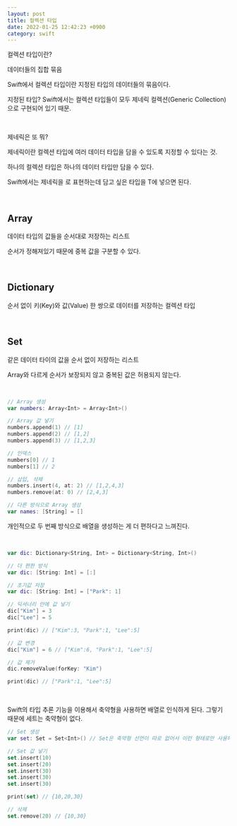 ```yaml
---
layout: post
title: 컬렉션 타입
date: 2022-01-25 12:42:23 +0900
category: swift
---
```


컬렉션 타입이란?

데이터들의 집합 묶음

Swift에서 컬렉션 타입이란 지정된 타입의 데이터들의 묶음이다.

지정된 타입? Swift에서는 컬렉션 타입들이 모두 제네릭 컬렉션(Generic Collection)으로 구현되어 있기 때문.

<br>

제네릭은 또 뭐?

제네릭이란 컬렉션 타입에 여러 데이터 타입을 담을 수 있도록 지정할 수 있다는 것.

하나의 컬렉션 타입은 하나의 데이터 타입만 담을 수 있다.

Swift에서는 제네릭을 <T>로 표현하는데 담고 싶은 타입을 T에 넣으면 된다.

<br>

<h2>Array</h2>

데이터 타입의 값들을 순서대로 저장하는 리스트

순서가 정해져있기 때문에 중복 값을 구분할 수 있다.

<br>

<h2>Dictionary</h2>

순서 없이 키(Key)와 값(Value) 한 쌍으로 데이터를 저장하는 컬렉션 타입

<br>

<h2>Set</h2>

같은 데이터 타이의 값을 순서 없이 저장하는 리스트

Array와 다르게 순서가 보장되지 않고 중복된 값은 허용되지 않는다.

<br>

```swift
// Array 생성
var numbers: Array<Int> = Array<Int>()

// Array 값 넣기
numbers.append(1) // [1]
numbers.append(2) // [1,2]
numbers.append(3) // [1,2,3]

// 인덱스
numbers[0] // 1
numbers[1] // 2

// 삽입, 삭제
numbers.insert(4, at: 2) // [1,2,4,3]
numbers.remove(at: 0) // [2,4,3]

// 다른 방식으로 Array 생성
var names: [String] = []
```

개인적으로 두 번째 방식으로 배열을 생성하는 게 더 편하다고 느껴진다.

<br>


```swift
var dic: Dictionary<String, Int> = Dictionary<String, Int>()

// 더 편한 방식
var dic: [String: Int] = [:]

// 초기값 저장
var dic: [String: Int] = ["Park": 1]

// 딕셔너리 안에 값 넣기
dic["Kim"] = 3
dic["Lee"] = 5

print(dic) // ["Kim":3, "Park":1, "Lee":5]

// 값 변경
dic["Kim"] = 6 // ["Kim":6, "Park":1, "Lee":5]

// 값 제거
dic.removeValue(forKey: "Kim")

print(dic) // ["Park":1, "Lee":5]
```
<br>

Swift의 타입 추론 기능을 이용해서 축약형을 사용하면 배열로 인식하게 된다. 그렇기 때문에 세트는 축약형이 없다.

```swift
// Set 생성
var set: Set = Set<Int>() // Set은 축약형 선언이 따로 없어서 이런 형태로만 사용해야한다.

// Set 값 넣기
set.insert(10)
set.insert(20)
set.insert(30)
set.insert(30)
set.insert(30)

print(set) // {10,20,30}

// 삭제
set.remove(20) // {10,30}
```